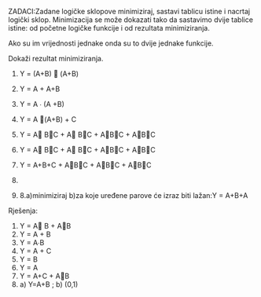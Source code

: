 
ZADACI:Zadane logičke sklopove minimiziraj, sastavi tablicu istine i nacrtaj logički sklop. Minimizacija se može dokazati tako da sastavimo dvije tablice istine: od početne logičke funkcije i od rezultata minimiziranja. 

Ako su im vrijednosti jednake onda su to dvije jednake funkcije.

Dokaži rezultat minimiziranja.

1. Y = (A+B)  (A+B)

2. Y = A + A+B

3. Y = A ∙ (A +B)

4. Y = A (A+B) + C

5. Y = A BC + A BC + ABC + ABC

6. Y = A BC + A BC + ABC + ABC

7. Y = A+B+C + ABC + ABC + ABC
8. 
9. 8.a)minimiziraj b)za koje uređene parove će izraz biti lažan:Y = A+B+A

Rješenja: 
1) Y = A B + AB
2) Y = A + B
3) Y = A∙B
4) Y = A + C
5) Y = B
6) Y = A
7) Y = A+C + AB
8) a) Y=A+B ; b) (0,1)

